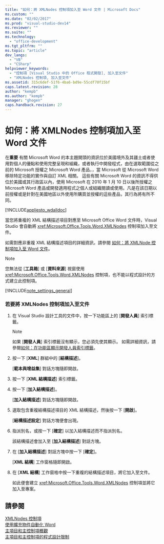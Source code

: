 ```yaml
---
title: "如何：將 XMLNodes 控制項加入至 Word 文件 | Microsoft Docs"
ms.custom: ""
ms.date: "02/02/2017"
ms.prod: "visual-studio-dev14"
ms.reviewer: ""
ms.suite: ""
ms.technology: 
  - "office-development"
ms.tgt_pltfrm: ""
ms.topic: "article"
dev_langs: 
  - "VB"
  - "CSharp"
helpviewer_keywords: 
  - "控制項 [Visual Studio 中的 Office 程式開發], 加入至文件"
  - "XMLNodes 控制項, 加入至文件"
ms.assetid: 315c6def-51f6-4ba6-bd9e-55cdf70f15bf
caps.latest.revision: 28
author: "kempb"
ms.author: "kempb"
manager: "ghogen"
caps.handback.revision: 27
---
```

# 如何：將 XMLNodes 控制項加入至 Word 文件
  在**重要** 有關 Microsoft Word 的本主題開頭的資訊位於美國境外及其疆土或者使用對個人的優點和使用完整呈現和組織，或者執行中開發程式，由在選取範圍從之前的 Microsoft 授權之 Microsoft Word 產品，，當 Microsoft 從 Microsoft Word 移除特定功能的實作與自訂 XML 相關。  這些有關 Microsoft Word 的資訊不得供位於美國或其行政區以內，使用 Microsoft 在 2010 年 1 月 10 日以後所授權之 Microsoft Word 產品或開發適用程式之個人或組織閱讀或使用。凡是在該日期以前授權或是針對在美國地區以外使用所購買並授權的這些產品，其行為將有所不同。  
  
 [!INCLUDE[appliesto_wdalldoc](../vsto/includes/appliesto-wdalldoc-md.md)]  
  
 當您將重複的 XML 結構描述項目對應至 Microsoft Office Word 文件時，Visual Studio 會自動將 <xref:Microsoft.Office.Tools.Word.XMLNodes> 控制項加入至文件。  
  
 如需對應非重複 XML 結構描述項目的詳細資訊，請參閱 [如何：將 XMLNode 控制項加入至 Word 文件](../vsto/how-to-add-xmlnode-controls-to-word-documents.md)。  
  
> [!NOTE]  
>  您無法從 \[**工具箱**\] 或 \[**資料來源**\] 視窗使用 <xref:Microsoft.Office.Tools.Word.XMLNodes> 控制項，也不能以程式設計的方式建立此控制項。  
  
 [!INCLUDE[note_settings_general](../sharepoint/includes/note-settings-general-md.md)]  
  
### 若要將 XMLNodes 控制項加入至文件  
  
1.  在 Visual Studio 設計工具的文件中，按一下功能區上的 \[**開發人員**\] 索引標籤。  
  
    > [!NOTE]  
    >  如果 \[**開發人員**\] 索引標籤沒有顯示，您必須先使其顯示。  如需詳細資訊，請參閱[如何：在功能區顯示開發人員索引標籤](../vsto/how-to-show-the-developer-tab-on-the-ribbon.md)。  
  
2.  按一下 \[**XML**\] 群組中的 \[**結構描述**\]。  
  
     \[**範本與增益集**\] 對話方塊隨即開啟。  
  
3.  按一下 \[**XML 結構描述**\] 索引標籤。  
  
4.  按一下 \[**加入結構描述**\]。  
  
     \[**加入結構描述**\] 對話方塊隨即開啟。  
  
5.  選取包含重複結構描述項目的 XML 結構描述，然後按一下 \[**開啟**\]。  
  
     \[**結構描述設定**\] 對話方塊便會出現。  
  
6.  指派別名，或按一下 \[**確定**\] 以加入結構描述而不指派別名。  
  
     該結構描述會加入至 \[**加入結構描述**\] 對話方塊。  
  
7.  在 \[**加入結構描述**\] 對話方塊中按一下 \[**確定**\]。  
  
     \[**XML 結構**\] 工作窗格隨即開啟。  
  
8.  在 \[**XML 結構**\] 工作窗格中按一下重複的結構描述項目，將它加入至文件。  
  
     如此便會建立 <xref:Microsoft.Office.Tools.Word.XMLNodes> 控制項並將它加入至專案。  
  
## 請參閱  
 [XMLNodes 控制項](../vsto/xmlnodes-control.md)   
 [使用擴充物件自動化 Word](../vsto/automating-word-by-using-extended-objects.md)   
 [主項目和主控制項概觀](../vsto/host-items-and-host-controls-overview.md)   
 [主項目和主控制項的程式設計限制](../vsto/programmatic-limitations-of-host-items-and-host-controls.md)  
  
  